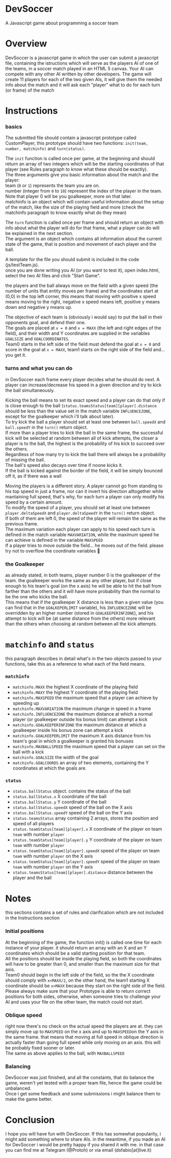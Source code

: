 
# DevSoccer
A Javascript game about programming a soccer team
# Overview
DevSoccer is a javascript game in which the user can submit a javascript file, containing the istructions which will serve as the players AI of one of the teams, in a soccer match played in an HTML 5 canvas. Your AI can compete with any other AI written by other developers.
The game will create 11 players for each of the two given AIs, it will give them the needed info about the match and it will ask each "player" what to do for each turn (or frame) of the match
# Instructions
### basics
The submitted file should contain a javascript prototype called CustomPlayer, this prototype should have two functions: `init(team, number, matchinfo)` and `turn(status)`.

The `init` function is called once per game, at the beginning and should return an array of two integers which will be the starting coordinates of that player (see Rules paragraph to know what these should be exactly).  
The three arguments give you basic information about the match and the player:  
team (`0` or `1`) represents the team you are on.  
number (integer from `0` to `10`) represent the index of the player in the team. Note that player 0 will be you goalkeeper, more on that later.  
matchinfo is an object which will contain useful information about the setup of the match, like the size of the playing field and more (check the matchinfo paragraph to know exactly what do they mean)

The `turn` function is called once per frame and should return an object with info about what the player will do for that frame, what a player can do will be explained in the next section.  
The argument is an object which contains all information about the current state of the game, that is position and movement of each player and the ball.

A template for the file you should submit is included in the code (js/testTeam.js).  
once you are done writing you AI (or you want to test it), open index.html, select the two AI files and click "Start Game".

the players and the ball always move on the field with a given speed (the number of units that entity moves per frame) and the coordinates start at (0,0) in the top left corner, this means that moving with positive x speed means moving to the right, negative x speed means left, positive y means down and negative y means up.

The objective of each team is (obviously i would say) to put the ball in their opponents goal, and defend their one.  
The goals are placed at `x = 0` and `x = MAXX` (the left and right edges of the field), and their width and Y coordinates are supplied in the variables `GOALSIZE` and `GOALCOORDINATES`.  
Team0 starts in the left side of the field must defend the goal at `x = 0` and score in the goal at `x = MAXX`, team1 starts on the right side of the field and... you get it.

### turns and what you can do
in DevSoccer each frame every player decides what he should do next. A player can increase/decrease his speed  in a given direction and try to kick the ball simultaneously.

Kicking the ball means to set its exact speed and a player can do that only if is close enough to the ball (`status.teamsStatus[team][player].distance` should be less than the value set in the match variable `INFLUENCEZONE`, except for the goalkeeper which i'll talk about later).  
To try kick the ball a player should set at least one between `ball.speedX` and `ball.speedY` in the `turn()` return object.  
If more than a player tries to kick the ball in the same frame, the successful kick will be selected at random between all of kick attempts, the closer a player is to the ball, the highest is the probability of his kick to succeed over the others.  
Regardless of how many try to kick the ball there will always be a probability of missing the ball.  
The ball's speed also decays over time if noone kicks it.  
If the ball is kicked against the border of the field, it will be simply bounced off it, as if there was a wall

Moving the players is a different story. A player cannot go from standing to his top speed in just a frame, nor can it invert his direction alltogether while mantaining full speed, that's why, for each turn a player can only modify his speed by a certain amount.  
To modify the speed of a player, you should set at least one between `player.deltaSpeedX` and `player.deltaSpeedY` in the `turn()` return object.  
If both of them are left 0, the speed of the player will remain the same as the previous frame.   
The maximum variation each player can apply to his speed each turn is defined in the match variable `MAXVARIATION`, while the maximum speed he can achieve is defined in the variable `MAXSPEED`  
If a player tries to move outside the field... he moves out of the field. please try not to overflow the coordinate variables :blue_heart:

### the Goalkeeper

as already stated, in both teams, player number 0 is the goalkeeper of the team. the goalkeeper works the same as any other player, but if close enough to his team's goal (on the x axis) he will be able to hit the ball from farther than the others and it will have more probability than the normal to be the one who kicks the ball.  
This means that if the goalkeeper X distance is less than a given value (you can find that in the `GOALKEPERLIMIT` variable), his  `INFLUENCEZONE` will be overridden by an higher number (stored in `GOALKEEPERINFZONE`), and his attempt to kick will be (at same distance from the others) more relevant than the others when choosing at random between all the kick attempts.

# `matchinfo` and `status`
this paragraph describes in detail what's in the two objects passed to your functions, take this as a reference to what each of the field means.

### `matchinfo`
* `matchinfo.MAXX` the highest X coordinate of the playing field
* `matchinfo.MAXY` the highest Y coordinate of the playing field
* `matchinfo.MAXSPEED` the maximum speed that a player can achieve by speeding up
* `matchinfo.MAXVARIATION` the maximum change in speed in a frame
* `matchinfo.INFLUENCEZONE` the maximum distance at which a normal player (or goalkeeper outside his bonus limit) can attempt a kick
* `matchinfo.GOALKEEPERINFZONE` the maximum distance at which a goalkeeper inside his bonus zone can attempt a kick
* `matchinfo.GOALKEEPERLIMIT` the maximum X axis distance from his team's goal in which a goalkeeper is granted his bonuses
* `matchinfo.MAXBALLSPEED` the maximum speed that a player can set on the ball with a kick
* `matchinfo.GOALSIZE` the width of the goal
* `matchinfo.GOALCOORDS` an array of two elements, containing the Y coordinates at which the goals are.

### `status`
* `status.ballStatus` object. contains the status of the ball
* `status.ballStatus.x` X coordinate of the ball
* `status.ballStatus.y` Y coordinate of the ball
* `status.ballStatus.speedX` speed of the ball on the X axis
* `status.ballStatus.speedY` speed of the ball on the Y axis
* `status.teamsStatus` array containing 2 arrays, stores the position and speed of all players
* `status.teamStatus[team][player].x` X coordinate of the player on team `team` with number `player`
* `status.teamStatus[team][player].y` Y coordinate of the player on team `team` with number `player`
* `status.teamStatus[team][player].speedX` speed of the player on team `team` with number `player` on the X axis
* `status.teamStatus[team][player].speedY` speed of the player on team `team` with number `player` on the Y axis
* `status.teamsStatus[team][player].distance` distance between the player and the ball

# Notes
this sections contains a set of rules and clarification which are not included in the Instructions section

### Initial positions
At the beginning of the game, the function init() is called one time for each instance of your player. it should return an array with an X and an Y coordinates which should be a valid starting position for that team.  
All the positions should be inside the playing field, so both the coordinates will have to be greater than 0, and smaller than the maximum size for that axis.  
Team0 should begin in the left side of the field, so the the X coordinate should comply with `x<MAXX/2`, on the other hand, the team1 starting X coordinate should be `x>MAXX` because they start on the right side of the field.  
Please always make sure that your Prototype is able to return correct positions for both sides, otherwise, when someone tries to challenge your AI and uses your file on the other team, the match could not start.

### Oblique speed
right now there's no check on the actual speed the players are at. they can simply move up to `MAXSPEED` on the x axis and up to `MAXSPEED`on the Y axis in the same frame. that means that moving at full speed in oblique direction is actually faster than going full speed while only moving on an axis. this will be probably fixed sooner or later.  
The same as above applies to the ball, with `MAXBALLSPEED`

### Balancing
DevSoccer was just finished, and all the constants, that do balance the game, weren't yet tested with a proper team file, hence the game could be unbalanced.  
Once i get some feedback and some submissions i might balance them to make the game better.

# Conclusion
I hope you will have fun with DevSoccer. If this has somewhat popularity, i might add something where to share AIs. in the meantime, if you made an AI for DevSoccer i would be pretty happy if you shared it with me.
in that case you can find me at Telegram (@Protoh) or via email (dsfabio[at]live.it)